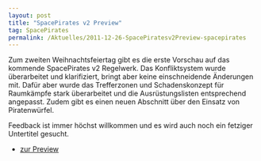 ```yaml
---
layout: post
title: "SpacePirates v2 Preview"
tag: SpacePirates
permalink: /Aktuelles/2011-12-26-SpacePiratesv2Preview-spacepirates
---
```


Zum zweiten Weihnachtsfeiertag gibt es die erste Vorschau auf das kommende SpacePirates v2 Regelwerk. Das Konfliktsystem wurde überarbeitet und klarifiziert, bringt aber keine einschneidende Änderungen mit. Dafür aber wurde das Trefferzonen und Schadenskonzept für Raumkämpfe stark überarbeitet und die Ausrüstungslisten entsprechend angepasst. Zudem gibt es einen neuen Abschnitt über den Einsatz von Piratenwürfel.

Feedback ist immer höchst willkommen und es wird auch noch ein fetziger Untertitel gesucht.

- [zur Preview](https://spacepirates.jcgames.de/Spielregeln/)
